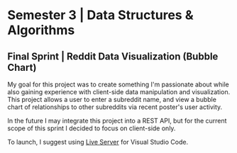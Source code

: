 # Semester 3 | Data Structures & Algorithms

## Final Sprint | Reddit Data Visualization (Bubble Chart)

My goal for this project was to create something I'm passionate about while also gaining experience with client-side data manipulation and visualization.
This project allows a user to enter a subreddit name, and view a bubble chart of relationships to other subreddits via recent poster's user activity.

In the future I may integrate this project into a REST API, but for the current scope of this sprint I decided to focus on client-side only.

To launch, I suggest using [Live Server](https://marketplace.visualstudio.com/items?itemName=ritwickdey.LiveServer) for Visual Studio Code.
